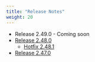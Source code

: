 ```yaml
---
title: "Release Notes"
weight: 20
---
```

* Release 2.49.0 - Coming soon
* [Release 2.48.0](/release-notes/2.48.0_Release_Notes.pdf)
    * [Hotfix 2.48.1](/release-notes/2.48.1_Release_Notes.pdf)
* [Release 2.47.0](/release-notes/2.47.0_Release_Notes.pdf)
